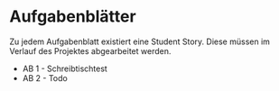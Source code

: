 # Aufgabenblätter

Zu jedem Aufgabenblatt existiert eine Student Story. Diese müssen im Verlauf des Projektes abgearbeitet werden.

- AB 1 - Schreibtischtest
- AB 2 - Todo 

